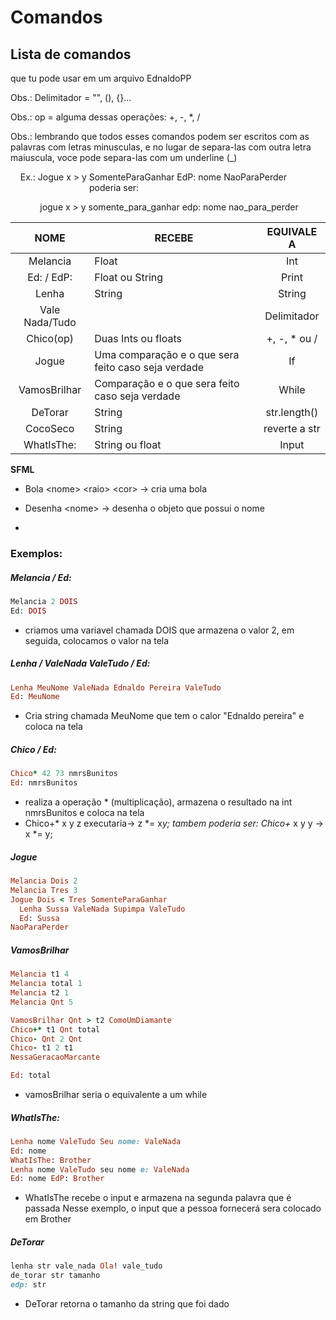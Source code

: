 # Comandos

## Lista de comandos

que tu pode usar em um arquivo EdnaldoPP

Obs.: Delimitador = "", (), {}...

Obs.: op = alguma dessas operações: +, -, *, /

Obs.: lembrando que todos esses comandos podem ser escritos com as palavras com letras minusculas, e no lugar de separa-las com outra letra maiuscula, voce pode separa-las com um underline (_)

    Ex.: Jogue x > y SomenteParaGanhar EdP: nome NaoParaPerder 
                                poderia ser:

            jogue x > y somente_para_ganhar edp: nome nao_para_perder

| NOME           | RECEBE                                              | EQUIVALE A    |
|:--------------:| --------------------------------------------------- |:-------------:|
| Melancia       | Float                                               | Int           |
| Ed: / EdP:     | Float ou String                                     | Print         |
| Lenha          | String                                              | String        |
| Vale Nada/Tudo |                                                     | Delimitador   |
| Chico(op)      | Duas Ints ou floats                                 | +, -, * ou /  |
| Jogue          | Uma comparação e o que sera feito caso seja verdade | If            |
| VamosBrilhar   | Comparação e o que sera feito caso seja verdade     | While         |
| DeTorar        | String                                              | str.length()  |
| CocoSeco       | String                                              | reverte a str |
| WhatIsThe:     | String ou float                                     | Input         |


**SFML**

- Bola \<nome> \<raio> \<cor> -> cria uma bola

- Desenha \<nome> -> desenha o objeto que possui o nome

- 
  


### Exemplos:

##### Melancia / Ed:

```php
Melancia 2 DOIS
Ed: DOIS
```

- criamos uma variavel chamada DOIS que armazena o valor 2, em seguida, colocamos o valor na tela

##### Lenha / ValeNada ValeTudo / Ed:

```ruby
Lenha MeuNome ValeNada Ednaldo Pereira ValeTudo
Ed: MeuNome
```

- Cria string chamada MeuNome que tem o calor "Ednaldo pereira" e coloca na tela

##### Chico / Ed:

```ruby
Chico* 42 73 nmrsBunitos
Ed: nmrsBunitos
```

- realiza a operação * (multiplicação), armazena o resultado na int nmrsBunitos e coloca na tela
- Chico+* x y z executaria-> z \*= x*y; tambem poderia ser: Chico+* x y y -> x \*= y;

##### Jogue

```ruby
Melancia Dois 2
Melancia Tres 3
Jogue Dois < Tres SomenteParaGanhar
  Lenha Sussa ValeNada Supimpa ValeTudo
  Ed: Sussa
NaoParaPerder
```

##### VamosBrilhar

```ruby
Melancia t1 4
Melancia total 1
Melancia t2 1
Melancia Qnt 5

VamosBrilhar Qnt > t2 ComoUmDiamante
Chico+* t1 Qnt total
Chico- Qnt 2 Qnt
Chico- t1 2 t1
NessaGeracaoMarcante

Ed: total
```

- vamosBrilhar seria o equivalente a um while

##### WhatIsThe:

```ruby
Lenha nome ValeTudo Seu nome: ValeNada
Ed: nome
WhatIsThe: Brother
Lenha nome ValeTudo seu nome e: ValeNada
Ed: nome EdP: Brother
```

- WhatIsThe recebe o input e armazena na segunda palavra que é passada
  Nesse exemplo, o input que a pessoa fornecerá sera colocado em Brother

##### DeTorar

```ruby
lenha str vale_nada Ola! vale_tudo
de_torar str tamanho
edp: str
```

- DeTorar retorna o tamanho da string que foi dado
